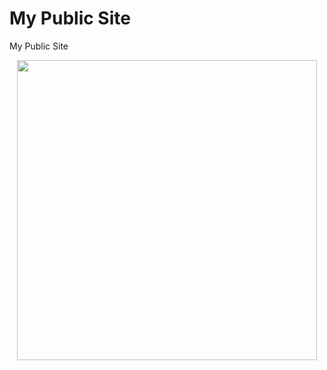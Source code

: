 # My Public Site
My Public Site

<div align="center">

  <img src="https://telegra.ph/file/" width="480" height="">
